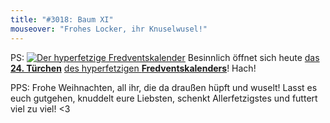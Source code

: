 ```yaml
---
title: "#3018: Baum XI"
mouseover: "Frohes Locker, ihr Knuselwusel!"
---
```


PS:
<a href="http://www.fonflatter.de/der-fetzige-fredventskalender-2013"><img title="Der hyperfetzige Fredventskalender" src="http://www.fonflatter.de/adv12/fredventskalender_banner.png"></a>
Besinnlich öffnet sich heute <a href="http://www.fonflatter.de/2013/12/24/das-24-tuerchen" title="Das 24. Türchen">das <strong>24. Türchen</strong></a> <a href="http://www.fonflatter.de/der-fetzige-fredventskalender-2013" title="Der hyperfetzige Fredventskalender 2013">des hyperfetzigen <strong>Fredventskalenders</strong></a>!
Hach!

PPS:
Frohe Weihnachten, all ihr, die da draußen hüpft und wuselt! Lasst es euch gutgehen, knuddelt eure Liebsten, schenkt Allerfetzigstes und futtert viel zu viel!
<3
